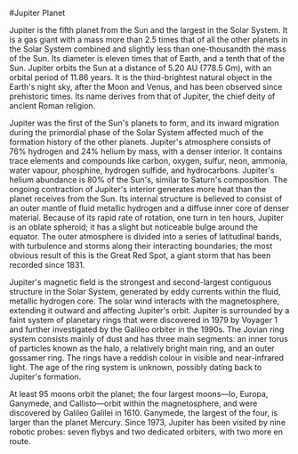 #Jupiter Planet 

Jupiter is the fifth planet from the Sun and the largest in the Solar System. It is a gas giant with a mass more than 2.5 times that of all the other planets in the Solar System combined and slightly less than one-thousandth the mass of the Sun. Its diameter is eleven times that of Earth, and a tenth that of the Sun. Jupiter orbits the Sun at a distance of 5.20 AU (778.5 Gm), with an orbital period of 11.86 years. It is the third-brightest natural object in the Earth's night sky, after the Moon and Venus, and has been observed since prehistoric times. Its name derives from that of Jupiter, the chief deity of ancient Roman religion.

Jupiter was the first of the Sun's planets to form, and its inward migration during the primordial phase of the Solar System affected much of the formation history of the other planets. Jupiter's atmosphere consists of 76% hydrogen and 24% helium by mass, with a denser interior. It contains trace elements and compounds like carbon, oxygen, sulfur, neon, ammonia, water vapour, phosphine, hydrogen sulfide, and hydrocarbons. Jupiter's helium abundance is 80% of the Sun's, similar to Saturn's composition. The ongoing contraction of Jupiter's interior generates more heat than the planet receives from the Sun. Its internal structure is believed to consist of an outer mantle of fluid metallic hydrogen and a diffuse inner core of denser material. Because of its rapid rate of rotation, one turn in ten hours, Jupiter is an oblate spheroid; it has a slight but noticeable bulge around the equator. The outer atmosphere is divided into a series of latitudinal bands, with turbulence and storms along their interacting boundaries; the most obvious result of this is the Great Red Spot, a giant storm that has been recorded since 1831.

Jupiter's magnetic field is the strongest and second-largest contiguous structure in the Solar System, generated by eddy currents within the fluid, metallic hydrogen core. The solar wind interacts with the magnetosphere, extending it outward and affecting Jupiter's orbit. Jupiter is surrounded by a faint system of planetary rings that were discovered in 1979 by Voyager 1 and further investigated by the Galileo orbiter in the 1990s. The Jovian ring system consists mainly of dust and has three main segments: an inner torus of particles known as the halo, a relatively bright main ring, and an outer gossamer ring. The rings have a reddish colour in visible and near-infrared light. The age of the ring system is unknown, possibly dating back to Jupiter's formation.

At least 95 moons orbit the planet; the four largest moons—Io, Europa, Ganymede, and Callisto—orbit within the magnetosphere, and were discovered by Galileo Galilei in 1610. Ganymede, the largest of the four, is larger than the planet Mercury. Since 1973, Jupiter has been visited by nine robotic probes: seven flybys and two dedicated orbiters, with two more en route.